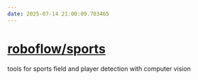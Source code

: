 ```yaml
---
date: 2025-07-14 21:00:09.703465
---
```


# [roboflow/sports](https://github.com/roboflow/sports)

tools for sports field and player detection with computer vision